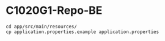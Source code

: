 # C1020G1-Repo-BE

```shell
cd app/src/main/resources/
cp application.properties.example application.properties
```
